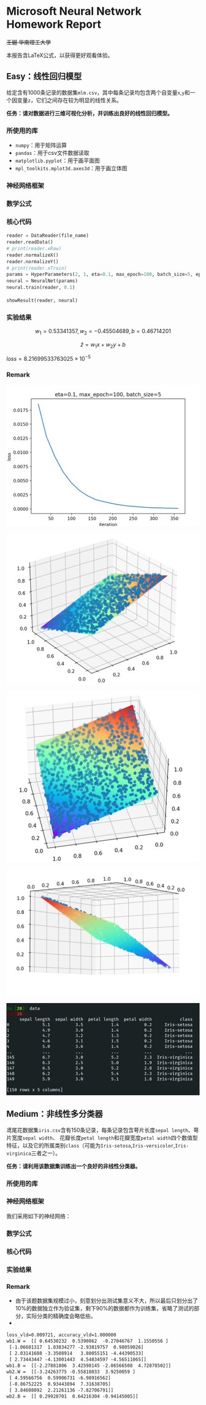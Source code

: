# Microsoft Neural Network Homework Report

~~王樾 华南理工大学~~

本报告含LaTeX公式，以获得更好观看体验。

## Easy：线性回归模型

给定含有1000条记录的数据集`mlm.csv`，其中每条记录均包含两个自变量`x`,`y`和一个因变量`z`，它们之间存在较为明显的线性关系。

**任务：请对数据进行三维可视化分析，并训练出良好的线性回归模型。**

### 所使用的库

- `numpy`：用于矩阵运算
- `pandas`：用于csv文件数据读取
- `matplotlib.pyplot`：用于画平面图
- `mpl_toolkits.mplot3d.axes3d`：用于画立体图

### 神经网络框架



### 数学公式



### 核心代码

```python
reader = DataReader(file_name)
reader.readData()
# print(reader.xRaw)
reader.normalizeX()
reader.normalizeY()
# print(reader.xTrain)
params = HyperParameters(2, 1, eta=0.1, max_epoch=100, batch_size=5, eps=1e-4)
neural = NeuralNet(params)
neural.train(reader, 0.1)

showResult(reader, neural)
```

### 实验结果

$$w_1=0.53341357, w_2=-0.45504689,b=0.46714201$$

$$\hat z = w_1x+w_2y+b$$

$loss=8.21699533763025 \times 10^{-5}$



### Remark





![](./pic0.png)





![](./pic1.png)





![](./pic2.png)





![](./pic3.png)

![](./pic4.png)





## Medium：非线性多分类器

鸢尾花数据集`iris.csv`含有150条记录，每条记录包含萼片长度`sepal length`、萼片宽度`sepal width`、 花瓣长度`petal length`和花瓣宽度`petal width`四个数值型特征，以及它的所属类别`class`（可能为`Iris-setosa`,`Iris-versicolor`,`Iris-virginica`三者之一）。

**任务：请利用该数据集训练出一个良好的非线性分类器。**

### 所使用的库





### 神经网络框架

我们采用如下的神经网络：



### 数学公式



### 核心代码



### 实验结果



### Remark

- 由于该题数据集规模过小，刻意划分出测试集意义不大，所以最后只划分出了$10\%$的数据独立作为验证集，剩下$90\%$的数据都作为训练集，省略了测试的部分，实际分类的精确度会略低些。
- 

```
loss_vld=0.009721, accuracy_vld=1.000000
wb1.W =  [[ 0.64530232  0.5390862  -0.27046767  1.1550556 ]
 [-1.06601317  1.83834277 -2.93819757  0.98059026]
 [ 2.03141608 -3.3508914   3.80055151 -4.44390533]
 [ 2.73443447 -4.13001443  4.54834597 -4.56511065]]
wb1.B =  [[-2.27881806  3.42598145 -2.06566508  4.72878502]]
wb2.W =  [[-3.24263775 -0.55818033  3.9250059 ]
 [ 4.59566756  0.59906731 -6.98916562]
 [-8.86752225  0.93443894  7.31638705]
 [ 3.84608092  2.21261136 -7.82706791]]
wb2.B =  [[ 0.29928701  0.64216304 -0.94145005]]
```

